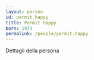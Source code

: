 ```yaml
---
layout: person
id: permit.happy
title: Permit Happy
born: 1971
permalink: /people/permit.happy
---
```


Dettagli della persona 